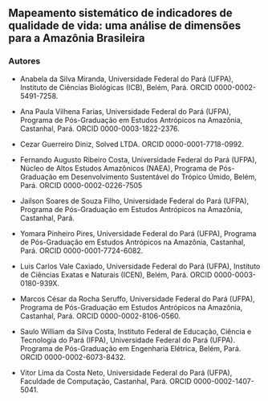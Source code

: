 ## Mapeamento sistemático de indicadores de qualidade de vida: uma análise de dimensões para a Amazônia Brasileira

### Autores

- Anabela da Silva Miranda, Universidade Federal do Pará (UFPA), Instituto de Ciências Biológicas (ICB), Belém, Pará. ORCID 0000-0002-5491-7258.

- Ana Paula Vilhena Farias, Universidade Federal do Pará (UFPA), Programa de Pós-Graduação em Estudos Antrópicos na Amazônia, Castanhal, Pará. ORCID 0000-0003-1822-2376.

- Cezar Guerreiro Diniz, Solved LTDA. ORCID 0000-0001-7718-0992.

- Fernando Augusto Ribeiro Costa, Universidade Federal do Pará (UFPA), Núcleo de Altos Estudos Amazônicos (NAEA), Programa de Pós-Graduação em Desenvolvimento Sustentável do Trópico Úmido, Belém, Pará. ORCID 0000-0002-0226-7505

- Jailson Soares de Souza Filho, Universidade Federal do Pará (UFPA), Programa de Pós-Graduação em Estudos Antrópicos na Amazônia, Castanhal, Pará.

- Yomara Pinheiro Pires, Universidade Federal do Pará (UFPA), Programa de Pós-Graduação em Estudos Antrópicos na Amazônia, Castanhal, Pará. ORCID 0000-0001-7724-6082.

- Luis Carlos Vale Caxiado, Universidade Federal do Pará (UFPA), Instituto de Ciências Exatas e Naturais (ICEN), Belém, Pará. ORCID 0000-0003-0180-939X. 

- Marcos César da Rocha Seruffo, Universidade Federal do Pará (UFPA), Programa de Pós-Graduação em Estudos Antrópicos na Amazônia, Castanhal, Pará. ORCID 0000-0002-8106-0560.

- Saulo William da Silva Costa, Instituto Federal de Educação, Ciência e Tecnologia do Pará (IFPA), Universidade Federal do Pará (UFPA). Programa de Pós-Graduação em Engenharia Elétrica, Belém, Pará. ORCID 0000-0002-6073-8432.

- Vitor Lima da Costa Neto, Universidade Federal do Pará (UFPA), Faculdade de Computação, Castanhal, Pará. ORCID 0000-0002-1407-5041.

